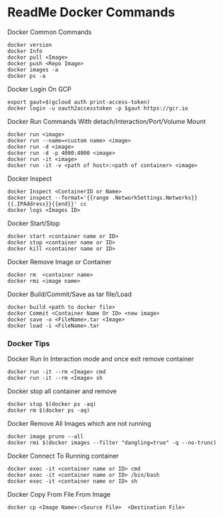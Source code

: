 # ReadMe Docker Commands

Docker Common Commands	
```
docker version
docker Info
docker pull <Image>
docker push <Repo Image>
docker images -a
docker ps -a
```

Docker Login On GCP
```
export gaut=$(gcloud auth print-access-token)
docker login -u oauth2accesstoken -p $gaut https://gcr.io
```

Docker Run Commands With detach/Interaction/Port/Volume Mount	
```
docker run <image>
docker run --name=<custom name> <image>
docker run -d <image>
docker run -d -p 4000:4000 <image>
docker run -it <image>
docker run -it -v <path of host>:<path of container> <image>
```

Docker Inspect
```	
docker Inspect <ContainerID or Name>
docker inspect --format='{{range .NetworkSettings.Networks}}{{.IPAddress}}{{end}}' cc
docker logs <Images ID>
```
	
Docker Start/Stop	
```	
docker start <container name or ID>
docker stop <container name or ID> 
docker kill <container name or ID>	
```
		
Docker Remove Image or Container
```	
docker rm  <container name>
docker rmi <image name>
```	
Docker Build/Commit/Save as tar file/Load
```
docker build <path to docker file>
docker Commit <Container Name Or ID> <new image>
docker save -o <FileName>.tar <Image>
docker load -i <FileName>.tar
```


### Docker Tips

Docker Run In Interaction mode and once exit remove container
```
docker run -it --rm <Image> cmd
docker run -it --rm <Image> sh
```

Docker stop all container and remove
```
docker stop $(docker ps -aq)
docker rm $(docker ps -aq)
```
Docker Remove All Images which are not running
```
docker image prune --all
docker rmi $(docker images --filter "dangling=true" -q --no-trunc)
```
Docker Connect To Running container
```
docker exec -it <container name or ID> cmd
docker exec -it <container name or ID> /bin/bash
docker exec -it <container name or ID> sh
```
Docker Copy From File From Image
```
docker cp <Image Name>:<Source File>  <Destination File>
```
